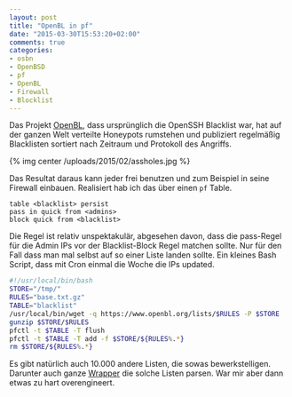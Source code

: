 ```yaml
---
layout: post
title: "OpenBL in pf"
date: "2015-03-30T15:53:20+02:00"
comments: true
categories:
- osbn
- OpenBSD
- pf
- OpenBL
- Firewall
- Blocklist
---
```

Das Projekt [OpenBL](https://openbl.org), dass ursprünglich die OpenSSH
Blacklist war, hat auf der ganzen Welt verteilte Honeypots rumstehen und
publiziert regelmäßig Blacklisten sortiert nach Zeitraum und Protokoll des
Angriffs.

{% img center /uploads/2015/02/assholes.jpg %}

Das Resultat daraus kann jeder frei benutzen und zum Beispiel in seine
Firewall einbauen. Realisiert hab ich das über einen `pf` Table.

```
table <blacklist> persist
pass in quick from <admins>
block quick from <blacklist>
```

Die Regel ist relativ unspektakulär, abgesehen davon, dass die pass-Regel
für die Admin IPs vor der Blacklist-Block Regel matchen sollte. Nur für den
Fall dass man mal selbst auf so einer Liste landen sollte.
Ein kleines Bash Script, dass mit Cron einmal die Woche die IPs updated.

``` bash
#!/usr/local/bin/bash
STORE="/tmp/"
RULES="base.txt.gz"
TABLE="blacklist"
/usr/local/bin/wget -q https://www.openbl.org/lists/$RULES -P $STORE
gunzip $STORE/$RULES
pfctl -t $TABLE -T flush
pfctl -t $TABLE -T add -f $STORE/${RULES%.*}
rm $STORE/${RULES%.*}
```

Es gibt natürlich auch 10.000 andere Listen, die sowas bewerkstelligen.
Darunter auch ganze
[Wrapper](https://github.com/khainebot/Blocklist-Downloader/blob/master/blocklistdownloader.py)
die solche Listen parsen. War mir aber dann etwas zu hart overengineert.
